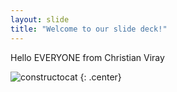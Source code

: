 ```yaml
---
layout: slide
title: "Welcome to our slide deck!"
---
```


Hello EVERYONE from Christian Viray

![constructocat](https://octodex.github.com/images/constructocat2.jpg)
{: .center}
